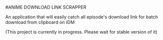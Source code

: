 #ANIME DOWNLOAD LINK SCRAPPER

An application that will easily catch all episode's download link for batch download from clipboard on IDM

(This project is currently in progress. Please wait for stable version of it)